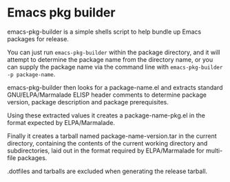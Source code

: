 Emacs pkg builder
=================

emacs-pkg-builder is a simple shells script to help bundle up Emacs
packages for release.

You can just run `emacs-pkg-builder` within the package directory,
and it will attempt to determine the package name from the directory
name, or you can supply the package name via the command line with
`emacs-pkg-builder -p package-name`.

emacs-pkg-builder then looks for a package-name.el and extracts
standard GNU/ELPA/Marmalade ELISP header comments to determine
package version, package description and package prerequisites.

Using these extracted values it creates a package-name-pkg.el
in the format expected by ELPA/Marmalade.

Finally it creates a tarball named package-name-version.tar
in the current directory, containing the contents of the current
working directory and subdirectories, laid out in the format
required by ELPA/Marmalade for multi-file packages.

.dotfiles and tarballs are excluded when generating the release
tarball.
